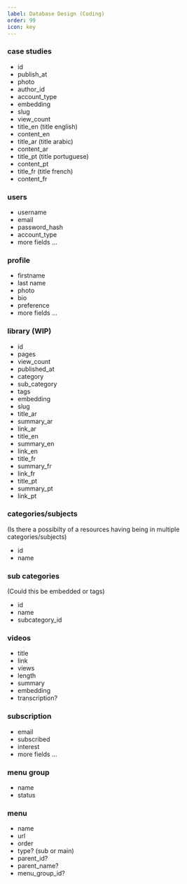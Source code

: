 ```yaml
---
label: Database Design (Coding)
order: 99
icon: key
---
```



### case studies

- id
- publish_at
- photo
- author_id
- account_type
- embedding
- slug
- view_count
- title_en (title english)
- content_en
- title_ar  (title arabic)
- content_ar
- title_pt (title portuguese)
- content_pt
- title_fr (title french)
- content_fr

### users

- username
- email
- password_hash
- account_type
- more fields ...

###  profile

- firstname
- last name
- photo
- bio
- preference
- more fields ...


### library (WIP)

- id
- pages
- view_count
- published_at
- category
- sub_category
- tags
- embedding
- slug
- title_ar
- summary_ar
- link_ar
- title_en
- summary_en
- link_en
- title_fr
- summary_fr
- link_fr
- title_pt
- summary_pt
- link_pt


### categories/subjects
(Is there a possibilty of a resources having being in multiple categories/subjects)

- id
- name


### sub categories 
(Could this be embedded or tags)

- id
- name
- subcategory_id


###  videos

- title
- link
- views
- length
- summary
- embedding
- transcription?


###  subscription

- email
- subscribed
- interest
- more fields ...

### menu group

- name
- status

### menu

- name
- url
- order
- type? (sub or main)
- parent_id?
- parent_name?
- menu_group_id?
